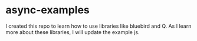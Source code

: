# async-examples

I created this repo to learn how to use libraries like bluebird and Q.  As I learn more about these libraries, I will update the example js. 
